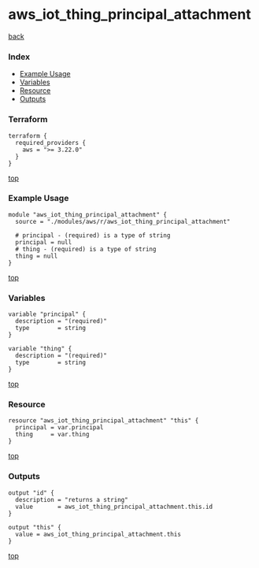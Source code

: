 # aws_iot_thing_principal_attachment

[back](../aws.md)

### Index

- [Example Usage](#example-usage)
- [Variables](#variables)
- [Resource](#resource)
- [Outputs](#outputs)

### Terraform

```hcl
terraform {
  required_providers {
    aws = ">= 3.22.0"
  }
}
```

[top](#index)

### Example Usage

```hcl
module "aws_iot_thing_principal_attachment" {
  source = "./modules/aws/r/aws_iot_thing_principal_attachment"

  # principal - (required) is a type of string
  principal = null
  # thing - (required) is a type of string
  thing = null
}
```

[top](#index)

### Variables

```hcl
variable "principal" {
  description = "(required)"
  type        = string
}

variable "thing" {
  description = "(required)"
  type        = string
}
```

[top](#index)

### Resource

```hcl
resource "aws_iot_thing_principal_attachment" "this" {
  principal = var.principal
  thing     = var.thing
}
```

[top](#index)

### Outputs

```hcl
output "id" {
  description = "returns a string"
  value       = aws_iot_thing_principal_attachment.this.id
}

output "this" {
  value = aws_iot_thing_principal_attachment.this
}
```

[top](#index)
